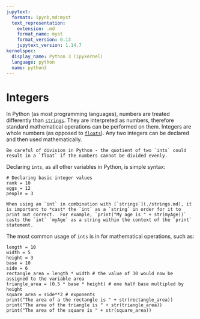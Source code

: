 ```yaml
---
jupytext:
  formats: ipynb,md:myst
  text_representation:
    extension: .md
    format_name: myst
    format_version: 0.13
    jupytext_version: 1.14.7
kernelspec:
  display_name: Python 3 (ipykernel)
  language: python
  name: python3
---
```


# Integers

In Python (as most programming languages), numbers are treated differently than [`strings`](./strings.md).  They are interpreted as numbers, therefore standard mathematical operations can be performed on them.  Integers are whole numbers (as opposed to [`floats`](./floats.md)).  Any two integers can be declared and then used mathematically. 

```{note}
Be careful of division in Python - the quotient of two `ints` could result in a `float` if the numbers cannot be divided evenly.
```

Declaring `ints`, as all other variables in Python, is simple syntax:

```{code-cell} ipython3
# Declaring basic integer values   
rank = 10
eggs = 12
people = 3
```

```{warning}
When using an `int` in combination with [`strings`](./strings.md), it is important to *cast* the `int` as a `string` in order for it to print out correct.  For example, `print("My age is " + str(myAge))` casts the `int` `myAge` as a string within the context of the `print` statement.
```

The most common usage of `ints` is in for mathematical operations, such as:

```{code-cell} ipython3
length = 10
width = 5
height = 3
base = 10
side = 6
rectangle_area = length * width # the value of 30 would now be assigned to the variable area
triangle_area = (0.5 * base * height) # one half base multipled by height
square_area = side**2 # exponents
print("The area of a the rectangle is " + str(rectangle_area))
print("The area of the triangle is " + str(triangle_area))
print("The area of the square is " + str(square_area))
```

